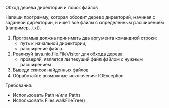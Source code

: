 Обход дерева директорий и поиск файлов

Напиши программу, которая обходит дерево директорий, начиная с заданной директории,
и ищет все файлы с определенным расширением (например, .txt).

1) Программа должна принимать два аргумента командной строки:
    - путь к начальной директории,
    - расширение файла.
2) Реализуй java.nio.file.FileVisitor для обхода дерева
    - проверяй, является ли текущий файл файлом с нужным расширением
3) Выведи список найденных файлов
4) Обработайте возможные исключения: IOException

Требования:
- Использовать Path и/или Paths
- Использовать Files.walkFileTree()
